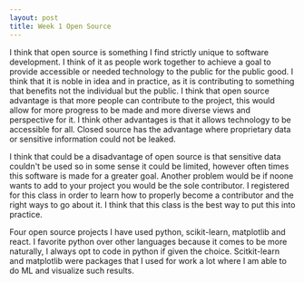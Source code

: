 ```yaml
---
layout: post
title: Week 1 Open Source
---
```


I think that open source is something I find strictly unique to software development. I think of it as people work together to achieve a goal to provide accessible or needed technology to the public for the public good. I think that it is noble in idea and in practice, as it is contributing to something that benefits not the individual but the public. I think that open source advantage is that more people can contribute to the project, this would allow for more progress to be made and more diverse views and perspective for it. I think other advantages is that it allows technology to be accessible for all. Closed source has the advantage where proprietary data or sensitive information could not be leaked. 

I think that could be a disadvantage of open source is that sensitive data couldn't be used so in some sense it could be limited, however often times this software is made for a greater goal. Another problem would be if noone wants to add to your project you would be the sole contributor. I registered for this class in order to learn how to properly become a contributor and the right ways to go about it. I think that this class is the best way to put this into practice.


Four open source projects I have used python, scikit-learn, matplotlib and react. I favorite python over other languages because it comes to be more naturally, I always opt to code in python if given the choice. Scitkit-learn and matplotlib were packages that I used for work a lot where I am able to do ML and visualize such results.
